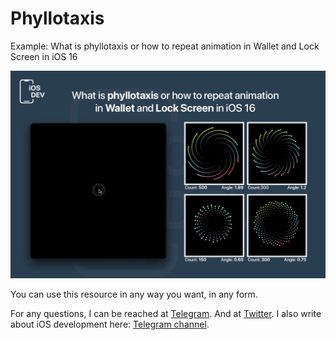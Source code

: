 # Phyllotaxis
Example: What is phyllotaxis or how to repeat animation 
in Wallet and Lock Screen in iOS 16

![Sample](sample.gif)

You can use this resource in any way you want, in any form.

For any questions, I can be reached at [Telegram](https://t.me/viktorianec).
And at [Twitter](https://twitter.com/Viktorianec). 
I also write about iOS development here: [Telegram channel](https://t.me/iOS_Career).
